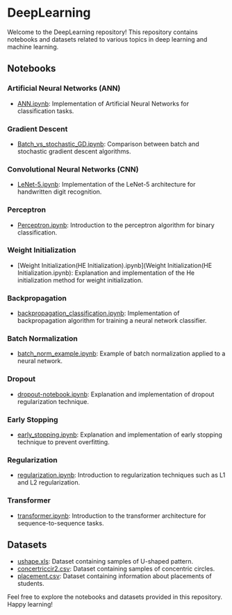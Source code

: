 # DeepLearning

Welcome to the DeepLearning repository! This repository contains notebooks and datasets related to various topics in deep learning and machine learning.

## Notebooks

### Artificial Neural Networks (ANN)
- [ANN.ipynb](ANN.ipynb): Implementation of Artificial Neural Networks for classification tasks.

### Gradient Descent
- [Batch_vs_stochastic_GD.ipynb](Batch_vs_stochastic_GD.ipynb): Comparison between batch and stochastic gradient descent algorithms.

### Convolutional Neural Networks (CNN)
- [LeNet-5.ipynb](LeNet-5.ipynb): Implementation of the LeNet-5 architecture for handwritten digit recognition.

### Perceptron
- [Perceptron.ipynb](Perceptron.ipynb): Introduction to the perceptron algorithm for binary classification.

### Weight Initialization
- [Weight Initialization(HE Initialization).ipynb](Weight Initialization(HE Initialization.ipynb): Explanation and implementation of the He initialization method for weight initialization.

### Backpropagation
- [backpropagation_classification.ipynb](backpropagation_classification.ipynb): Implementation of backpropagation algorithm for training a neural network classifier.

### Batch Normalization
- [batch_norm_example.ipynb](batch_norm_example.ipynb): Example of batch normalization applied to a neural network.

### Dropout
- [dropout-notebook.ipynb](dropout-notebook.ipynb): Explanation and implementation of dropout regularization technique.

### Early Stopping
- [early_stopping.ipynb](early_stopping.ipynb): Explanation and implementation of early stopping technique to prevent overfitting.

### Regularization
- [regularization.ipynb](regularization.ipynb): Introduction to regularization techniques such as L1 and L2 regularization.

### Transformer
- [transformer.ipynb](transformer.ipynb): Introduction to the transformer architecture for sequence-to-sequence tasks.

## Datasets

- [ushape.xls](ushape.xls): Dataset containing samples of U-shaped pattern.
- [concertriccir2.csv](concertriccir2.csv): Dataset containing samples of concentric circles.
- [placement.csv](placement.csv): Dataset containing information about placements of students.

Feel free to explore the notebooks and datasets provided in this repository. Happy learning!
